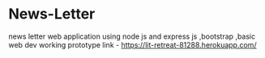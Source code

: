 # News-Letter
news letter web application using node js and express js ,bootstrap ,basic web dev
working prototype link - 
https://lit-retreat-81288.herokuapp.com/
